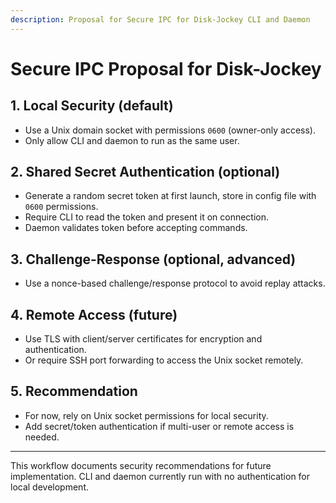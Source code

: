 ```yaml
---
description: Proposal for Secure IPC for Disk-Jockey CLI and Daemon
---
```


# Secure IPC Proposal for Disk-Jockey

## 1. Local Security (default)
- Use a Unix domain socket with permissions `0600` (owner-only access).
- Only allow CLI and daemon to run as the same user.

## 2. Shared Secret Authentication (optional)
- Generate a random secret token at first launch, store in config file with `0600` permissions.
- Require CLI to read the token and present it on connection.
- Daemon validates token before accepting commands.

## 3. Challenge-Response (optional, advanced)
- Use a nonce-based challenge/response protocol to avoid replay attacks.

## 4. Remote Access (future)
- Use TLS with client/server certificates for encryption and authentication.
- Or require SSH port forwarding to access the Unix socket remotely.

## 5. Recommendation
- For now, rely on Unix socket permissions for local security.
- Add secret/token authentication if multi-user or remote access is needed.

---
This workflow documents security recommendations for future implementation. CLI and daemon currently run with no authentication for local development.
